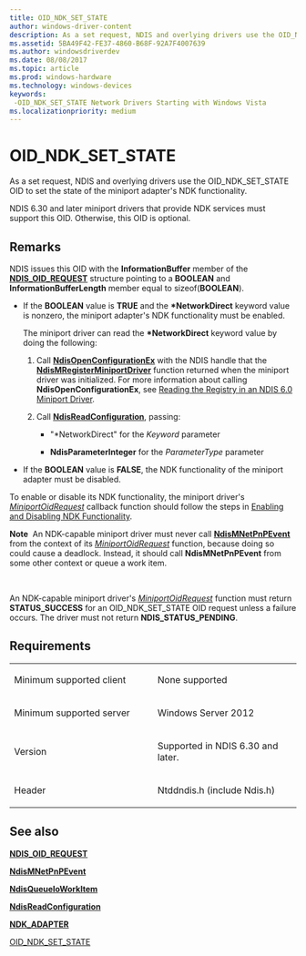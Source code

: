 ```yaml
---
title: OID_NDK_SET_STATE
author: windows-driver-content
description: As a set request, NDIS and overlying drivers use the OID_NDK_SET_STATE OID to set the state of the miniport adapter's NDK functionality.
ms.assetid: 5BA49F42-FE37-4860-B68F-92A7F4007639
ms.author: windowsdriverdev
ms.date: 08/08/2017
ms.topic: article
ms.prod: windows-hardware
ms.technology: windows-devices
keywords: 
 -OID_NDK_SET_STATE Network Drivers Starting with Windows Vista
ms.localizationpriority: medium
---
```


# OID\_NDK\_SET\_STATE


As a set request, NDIS and overlying drivers use the OID\_NDK\_SET\_STATE OID to set the state of the miniport adapter's NDK functionality.

NDIS 6.30 and later miniport drivers that provide NDK services must support this OID. Otherwise, this OID is optional.

Remarks
-------

NDIS issues this OID with the **InformationBuffer** member of the [**NDIS\_OID\_REQUEST**](https://msdn.microsoft.com/library/windows/hardware/ff566710) structure pointing to a **BOOLEAN** and **InformationBufferLength** member equal to sizeof(**BOOLEAN**).

-   If the **BOOLEAN** value is **TRUE** and the **\*NetworkDirect** keyword value is nonzero, the miniport adapter's NDK functionality must be enabled.

    The miniport driver can read the **\*NetworkDirect** keyword value by doing the following:

    1.  Call [**NdisOpenConfigurationEx**](https://msdn.microsoft.com/library/windows/hardware/ff563717) with the NDIS handle that the [**NdisMRegisterMiniportDriver**](https://msdn.microsoft.com/library/windows/hardware/ff563654) function returned when the miniport driver was initialized. For more information about calling **NdisOpenConfigurationEx**, see [Reading the Registry in an NDIS 6.0 Miniport Driver](https://msdn.microsoft.com/library/windows/hardware/ff570429).

    2.  Call [**NdisReadConfiguration**](https://msdn.microsoft.com/library/windows/hardware/ff564511), passing:

        -   "\*NetworkDirect" for the *Keyword* parameter

        -   **NdisParameterInteger** for the *ParameterType* parameter

-   If the **BOOLEAN** value is **FALSE**, the NDK functionality of the miniport adapter must be disabled.

To enable or disable its NDK functionality, the miniport driver's [*MiniportOidRequest*](https://msdn.microsoft.com/library/windows/hardware/ff559416) callback function should follow the steps in [Enabling and Disabling NDK Functionality](https://msdn.microsoft.com/library/windows/hardware/dn163547).

**Note**  An NDK-capable miniport driver must never call [**NdisMNetPnPEvent**](https://msdn.microsoft.com/library/windows/hardware/ff563616) from the context of its [*MiniportOidRequest*](https://msdn.microsoft.com/library/windows/hardware/ff559416) function, because doing so could cause a deadlock. Instead, it should call **NdisMNetPnPEvent** from some other context or queue a work item.

 

An NDK-capable miniport driver's [*MiniportOidRequest*](https://msdn.microsoft.com/library/windows/hardware/ff559416) function must return **STATUS\_SUCCESS** for an OID\_NDK\_SET\_STATE OID request unless a failure occurs. The driver must not return **NDIS\_STATUS\_PENDING**.

Requirements
------------

<table>
<colgroup>
<col width="50%" />
<col width="50%" />
</colgroup>
<tbody>
<tr class="odd">
<td><p>Minimum supported client</p></td>
<td><p>None supported</p></td>
</tr>
<tr class="even">
<td><p>Minimum supported server</p></td>
<td><p>Windows Server 2012</p></td>
</tr>
<tr class="odd">
<td><p>Version</p></td>
<td><p>Supported in NDIS 6.30 and later.</p></td>
</tr>
<tr class="even">
<td><p>Header</p></td>
<td>Ntddndis.h (include Ndis.h)</td>
</tr>
</tbody>
</table>

## See also


[**NDIS\_OID\_REQUEST**](https://msdn.microsoft.com/library/windows/hardware/ff566710)

[**NdisMNetPnPEvent**](https://msdn.microsoft.com/library/windows/hardware/ff563616)

[**NdisQueueIoWorkItem**](https://msdn.microsoft.com/library/windows/hardware/ff563775)

[**NdisReadConfiguration**](https://msdn.microsoft.com/library/windows/hardware/ff564511)

[**NDK\_ADAPTER**](https://msdn.microsoft.com/library/windows/hardware/hh439848)

[OID\_NDK\_SET\_STATE](oid-ndk-set-state.md)

 

 




